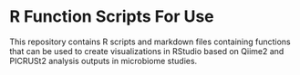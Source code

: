 # R Function Scripts For Use 

This repository contains R scripts and markdown files containing functions that can be used to create visualizations in RStudio based on Qiime2 and PICRUSt2 analysis outputs in microbiome studies.  
